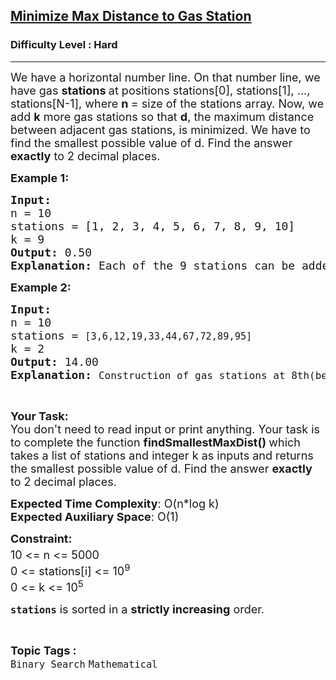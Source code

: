 <h2><a href="https://www.geeksforgeeks.org/problems/minimize-max-distance-to-gas-station/1">Minimize Max Distance to Gas Station</a></h2><h3>Difficulty Level : Hard</h3><hr><div class="problems_problem_content__Xm_eO"><p><span style="font-size: 18px;">We have a horizontal number line. On that number line, we have gas <strong>stations </strong>at positions stations[0], stations[1], ..., stations[N-1], where <strong>n </strong>= size of the stations array. Now, we add <strong>k</strong> more gas stations so that <strong>d</strong>, the maximum distance between adjacent gas stations, is minimized. We have to find the smallest possible value of d. Find the answer <strong>exactly</strong> to 2 decimal places.</span></p>
<p><span style="font-size: 18px;"><strong>Example 1:</strong></span></p>
<pre><span style="font-size: 18px;"><strong>Input:
</strong>n = 10</span>
<span style="font-size: 18px;">stations = [1, 2, 3, 4, 5, 6, 7, 8, 9, 10]</span>
<span style="font-size: 18px;">k = 9</span>
<span style="font-size: 18px;"><strong>Output:</strong> 0.50</span>
<span style="font-size: 18px;"><strong>Explanation: </strong>Each of the 9 stations can be added mid way between all the existing adjacent stations.</span></pre>
<p><span style="font-size: 18px;"><strong>Example 2:</strong></span></p>
<pre><span style="font-size: 18px;"><strong>Input:
</strong>n = 10</span>
<span style="font-size: 18px;">stations = <code>[3,6,12,19,33,44,67,72,89,95]</code></span> <br><span style="font-size: 18px;">k = 2</span> <br><span style="font-size: 18px;"><strong>Output:</strong> 14.00</span> <br><span style="font-size: 18px;"><strong>Explanation: </strong></span><span style="font-size: 12pt;">Construction of gas stations at 8th(between 72 and 89) and 6th(between 44 and 67) locations.</span></pre>
<p>&nbsp;</p>
<p><span style="font-size: 18px;"><strong>Your Task:</strong><br>You don't need to read input or print anything. Your task is to complete the function&nbsp;<strong>findSmallestMaxDist()&nbsp;</strong>which takes a list of stations and integer k as inputs and returns the smallest possible value of d. Find the answer <strong>exactly</strong> to 2 decimal places.</span></p>
<p><span style="font-size: 18px;"><strong>Expected Time Complexity</strong>: O(n*log k)<br><strong>Expected Auxiliary Space</strong>: O(1)</span></p>
<p><span style="font-size: 18px;"><strong>Constraint:</strong><br>10 &lt;= n &lt;= 5000<sup>&nbsp;</sup><br>0 &lt;= stations[i] &lt;= 10<sup>9&nbsp;</sup><br>0 &lt;= k &lt;= 10<sup>5</sup></span></p>
<p><span style="font-size: 18px;"><strong><code>stations</code></strong>&nbsp;is sorted in a&nbsp;<strong>strictly increasing</strong>&nbsp;order.</span></p></div><br><p><span style=font-size:18px><strong>Topic Tags : </strong><br><code>Binary Search</code>&nbsp;<code>Mathematical</code>&nbsp;